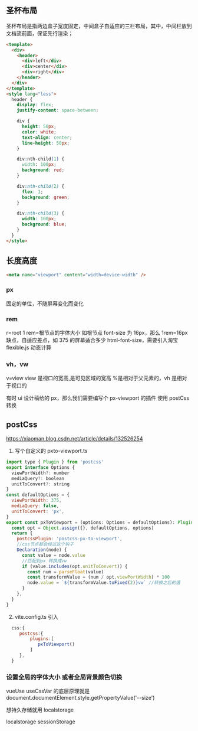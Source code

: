 ## 圣杯布局

圣杯布局是指两边盒子宽度固定，中间盒子自适应的三栏布局，其中，中间栏放到文档流前面，保证先行渲染；

```html
<template>
  <div>
    <header>
      <div>left</div>
      <div>center</div>
      <div>right</div>
    </header>
  </div>
</template>
<style lang="less">
  header {
    display: flex;
    justify-content: space-between;

    div {
      height: 50px;
      color: white;
      text-align: center;
      line-height: 50px;
    }

    div:nth-child(1) {
      width: 100px;
      background: red;
    }

    div:nth-child(2) {
      flex: 1;
      background: green;
    }

    div:nth-child(3) {
      width: 100px;
      background: blue;
    }
  }
</style>
```

## 长度高度

```html
<meta name="viewport" content="width=device-width" />
```

### px

固定的单位，不随屏幕变化而变化

### rem

r=root
1 rem=根节点的字体大小
如根节点 font-size 为 16px，那么 1rem=16px
缺点，自适应差点，如 375 的屏幕适合多少 html-font-size，需要引入淘宝 flexible.js 动态计算

### vh，vw

v=view
view 是视口的宽高,是可见区域的宽高
%是相对于父元素的，vh 是相对于视口的

有时 ui 设计稿给的 px，那么我们需要编写个 px-viewport 的插件
使用 postCss 转换

## postCss

https://xiaoman.blog.csdn.net/article/details/132526254

1. 写个自定义的 pxto-viewport.ts

```js
import type { Plugin } from 'postcss'
export interface Options {
  viewPortWidth?: number
  mediaQuery?: boolean
  unitToConvert?: string
}
const defaultOptions = {
  viewPortWidth: 375,
  mediaQuery: false,
  unitToConvert: 'px',
}
export const pxToViewport = (options: Options = defaultOptions): Plugin => {
  const opt = Object.assign({}, defaultOptions, options)
  return {
    postcssPlugin: 'postcss-px-to-viewport',
    //css节点都会经过这个钩子
    Declaration(node) {
      const value = node.value
      //匹配到px 转换成vw
      if (value.includes(opt.unitToConvert)) {
        const num = parseFloat(value)
        const transformValue = (num / opt.viewPortWidth) * 100
        node.value = `${transformValue.toFixed(2)}vw` //转换之后的值
      }
    },
  }
}

```

2. vite.config.ts 引入

```js
  css:{
     postcss:{
         plugins:[
            pxToViewport()
         ]
     },
  }
```

### 设置全局的字体大小 或者全局背景颜色切换

vueUse
useCssVar 的底层原理就是
document.documentElement.style.getPropertyValue('--size')

<!-- 刷新之后不变 -->想持久存储就用 localstorage

localstorage
sessionStorage

